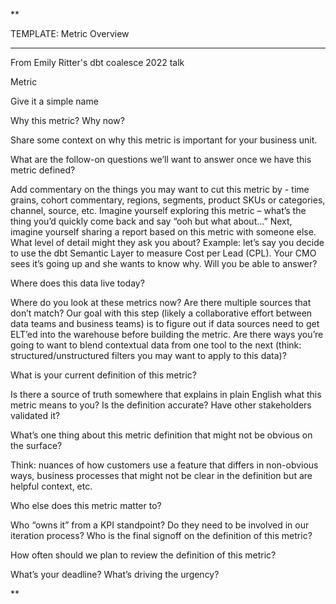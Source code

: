 
**

TEMPLATE: Metric Overview

---

From Emily Ritter's dbt coalesce 2022 talk

  

Metric

Give it a simple name

  

Why this metric? Why now?

Share some context on why this metric is important for your business unit.

  

What are the follow-on questions we’ll want to answer once we have this metric defined?

Add commentary on the things you may want to cut this metric by - time grains, cohort commentary, regions, segments, product SKUs or categories, channel, source, etc. Imagine yourself exploring this metric – what’s the thing you’d quickly come back and say “ooh but what about…” Next, imagine yourself sharing a report based on this metric with someone else. What level of detail might they ask you about? Example: let’s say you decide to use the dbt Semantic Layer to measure Cost per Lead (CPL). Your CMO sees it’s going up and she wants to know why. Will you be able to answer?

  

Where does this data live today?

Where do you look at these metrics now? Are there multiple sources that don’t match? Our goal with this step (likely a collaborative effort between data teams and business teams) is to figure out if data sources need to get ELT’ed into the warehouse before building the metric. Are there ways you’re going to want to blend contextual data from one tool to the next (think: structured/unstructured filters you may want to apply to this data)?

  

What is your current definition of this metric?

Is there a source of truth somewhere that explains in plain English what this metric means to you? Is the definition accurate? Have other stakeholders validated it?

  

What’s one thing about this metric definition that might not be obvious on the surface?

Think: nuances of how customers use a feature that differs in non-obvious ways, business processes that might not be clear in the definition but are helpful context, etc.

  

Who else does this metric matter to? 

Who “owns it” from a KPI standpoint? Do they need to be involved in our iteration process? Who is the final signoff on the definition of this metric?

  

How often should we plan to review the definition of this metric?

  
  

What’s your deadline? What’s driving the urgency?

  
  
**